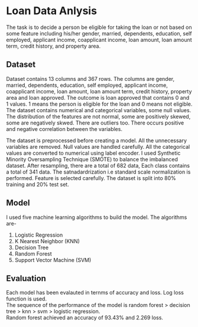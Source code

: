 # Loan Data Anlysis
The task is to decide a person be eligible for taking the loan or not based on some feature including his/her gender, married, dependents, education, self employed, applicant income, coapplicant income, loan amount, loan amount term, credit history, and property area.

## Dataset
Dataset contains 13 columns and 367 rows. The columns are gender, married, dependents, education, self employed, applicant income, coapplicant income, loan amount, loan amount term, credit history, property area and loan approved. The outcome is loan approved that contains 0 and 1 values. 1 means the person is eligible for the loan and 0 means not eligible. The dataset contains numerical and categorical variables, some null values.  The distribution of the features are not normal, some are positively skewed, some are negatively skwed. There are outliers too. There occurs positive and negative correlation between the variables.

The dataset is  preprocessed before creating a model. All the unnecessary variables are removed. Null values are handled carefully. All the categorical values are converted to numerical using label encoder. I used Synthetic Minority Oversampling Technique (SMOTE) to balance the imbalanced dataset. After resampling, there are a total of 682 data, Each class contains a total of 341 data. The satnadardrization i.e standard scale normalization is performed. Feature is selected carefully. The dataset is split into 80% training and 20% test set.


## Model
I used five machine learning algorithms to build the model. The algorithms are-
1. Logistic Regression
2. K Nearest Neighbor (KNN)
3. Decision Tree
4. Random Forest
5. Support Vector Machine (SVM)


## Evaluation
Each model has been evalauted in ternms of accuracy and loss. Log loss function is used.\
The sequence of the performance of the model is random forest > decision tree > knn > svm > logistic regression.\
Random forest achieved an accuracy of 93.43% and 2.269 loss.
